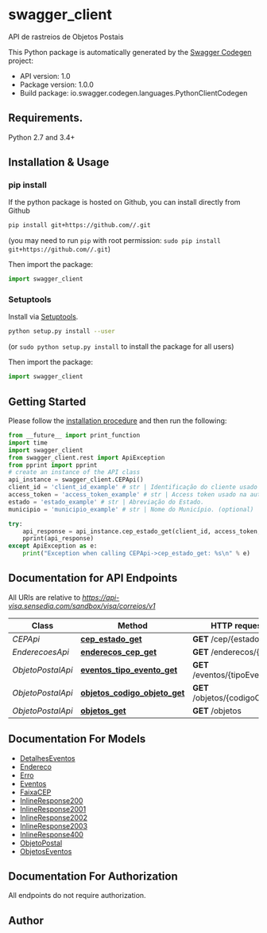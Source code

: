 # swagger_client
API de rastreios de Objetos Postais

This Python package is automatically generated by the [Swagger Codegen](https://github.com/swagger-api/swagger-codegen) project:

- API version: 1.0
- Package version: 1.0.0
- Build package: io.swagger.codegen.languages.PythonClientCodegen

## Requirements.

Python 2.7 and 3.4+

## Installation & Usage
### pip install

If the python package is hosted on Github, you can install directly from Github

```sh
pip install git+https://github.com//.git
```
(you may need to run `pip` with root permission: `sudo pip install git+https://github.com//.git`)

Then import the package:
```python
import swagger_client 
```

### Setuptools

Install via [Setuptools](http://pypi.python.org/pypi/setuptools).

```sh
python setup.py install --user
```
(or `sudo python setup.py install` to install the package for all users)

Then import the package:
```python
import swagger_client
```

## Getting Started

Please follow the [installation procedure](#installation--usage) and then run the following:

```python
from __future__ import print_function
import time
import swagger_client
from swagger_client.rest import ApiException
from pprint import pprint
# create an instance of the API class
api_instance = swagger_client.CEPApi()
client_id = 'client_id_example' # str | Identificação do cliente usado na autenticação.
access_token = 'access_token_example' # str | Access token usado na autenticação.
estado = 'estado_example' # str | Abreviação do Estado.
municipio = 'municipio_example' # str | Nome do Município. (optional)

try:
    api_response = api_instance.cep_estado_get(client_id, access_token, estado, municipio=municipio)
    pprint(api_response)
except ApiException as e:
    print("Exception when calling CEPApi->cep_estado_get: %s\n" % e)

```

## Documentation for API Endpoints

All URIs are relative to *https://api-visa.sensedia.com/sandbox/visa/correios/v1*

Class | Method | HTTP request | Description
------------ | ------------- | ------------- | -------------
*CEPApi* | [**cep_estado_get**](docs/CEPApi.md#cep_estado_get) | **GET** /cep/{estado} | 
*EnderecoesApi* | [**enderecos_cep_get**](docs/EnderecoesApi.md#enderecos_cep_get) | **GET** /enderecos/{cep} | 
*ObjetoPostalApi* | [**eventos_tipo_evento_get**](docs/ObjetoPostalApi.md#eventos_tipo_evento_get) | **GET** /eventos/{tipoEvento} | 
*ObjetoPostalApi* | [**objetos_codigo_objeto_get**](docs/ObjetoPostalApi.md#objetos_codigo_objeto_get) | **GET** /objetos/{codigoObjeto} | 
*ObjetoPostalApi* | [**objetos_get**](docs/ObjetoPostalApi.md#objetos_get) | **GET** /objetos | 


## Documentation For Models

 - [DetalhesEventos](docs/DetalhesEventos.md)
 - [Endereco](docs/Endereco.md)
 - [Erro](docs/Erro.md)
 - [Eventos](docs/Eventos.md)
 - [FaixaCEP](docs/FaixaCEP.md)
 - [InlineResponse200](docs/InlineResponse200.md)
 - [InlineResponse2001](docs/InlineResponse2001.md)
 - [InlineResponse2002](docs/InlineResponse2002.md)
 - [InlineResponse2003](docs/InlineResponse2003.md)
 - [InlineResponse400](docs/InlineResponse400.md)
 - [ObjetoPostal](docs/ObjetoPostal.md)
 - [ObjetosEventos](docs/ObjetosEventos.md)


## Documentation For Authorization

 All endpoints do not require authorization.


## Author




